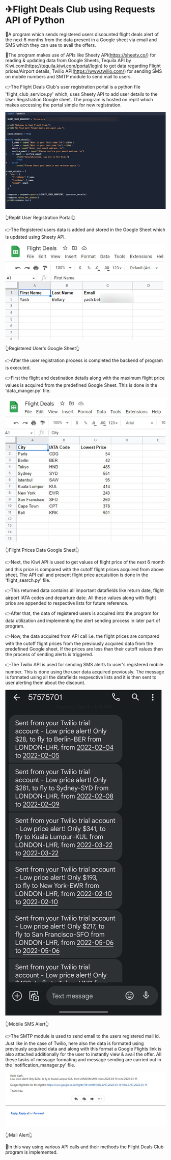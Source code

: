 # ✈Flight Deals Club using Requests API of Python

🌟A program which sends registered users discounted flight deals alert of the next 6 months from the data present in a Google sheet via email and SMS which they
can use to avail the offers.

🌟The program makes use of APIs like Sheety API(https://sheety.co/) for reading & updating data from Google Sheets, Tequila API by Kiwi.com(https://tequila.kiwi.com/portal/login)
to get data regarding Flight prices/Airport details, Twilio API(https://www.twilio.com/) for sending SMS on mobile numbers and SMTP module to send mail to users.

👉The Flight Deals Club's user registration portal is a python file 'flight_club_service.py' which, uses Sheety API to add user details to the User 
Registration Google sheet. The program is hosted on replit which makes accessing the portal simple for new registration.

![Replit User Registration Portal](https://github.com/bellaryyash23/flight_deals_API/blob/master/samples/replit_service.jpg?raw=true)

👆Replit User Registration Portal👆

👉The Registered users data is added and stored in the Google Sheet which is updated using Sheety API.

![Registered User's Google Sheet](https://github.com/bellaryyash23/flight_deals_API/blob/master/samples/user_sheet.jpg?raw=true)

👆Registered User's Google Sheet👆

👉After the user registration process is completed the backend of program is executed. 

👉First the flight and destination details along with the maximum flight price values is acquired from the predefined Google Sheet. This is done in the 'data_manger.py'
file. 

![Flight Prices Google Sheet](https://github.com/bellaryyash23/flight_deals_API/blob/master/samples/deals_sheet.jpg?raw=true)

👆Flight Prices Data Google Sheet👆

👉Next, the Kiwi API is used to get values of flight price of the next 6 month and this price is compared with the cutoff flight prices acquired from above sheet. The
API call and present flight price acquisition is done in the 'flight_search.py' file. 

👉This returned data contains all important datafields like return date, flight airport IATA codes and departure date. All these values along with flight price are 
appended to respective lists for future reference.

👉After that, the data of registered users is acquired into the program for data utilization and implementing the alert sending process in later part of program.

👉Now, the data acquired from API call i.e. the flight prices are compared with the cutoff flight prices from the previously acquired data from the predefined Google sheet.
If the prices are less than their cutoff values then the process of sending alerts is triggered. 

👉The Twilio API is used for sending SMS alerts to user's registered mobile number. This is done using the user data acquired previously. The message is formated using 
all the datafields respesctive lists and it is then sent to user alerting them about the discount.

![Mobile SMS Alert](https://github.com/bellaryyash23/flight_deals_API/blob/master/samples/mobile.jpeg?raw=true)

👆Mobile SMS Alert👆

👉The SMTP module is used to send email to the users registered mail id. Just like in the case of Twilio, here also the data is formated using previously acquired data
and along with this format a Google Flights link is also attached additionally for the user to instantly view & avail the offer.
All these tasks of message formating and message sending are carried out in the 'notification_manager.py' file.

![Mail Alert](https://github.com/bellaryyash23/flight_deals_API/blob/master/samples/mail.jpg?raw=true)

👆Mail Alert👆

🌟In this way using various API calls and their methods the Flight Deals Club program is implemented.

